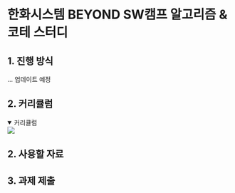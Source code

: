 # 한화시스템 BEYOND SW캠프 알고리즘 & 코테 스터디



## 1. 진행 방식
... 업데이트 예정

## 2. 커리큘럼
<details open>
  <summary>커리큘럼</summary>
<img src="https://github.com/user-attachments/assets/7ecc9c75-ecf8-4b3e-a798-64ed0b426c83" />
</details>

## 2. 사용할 자료


## 3. 과제 제출 


